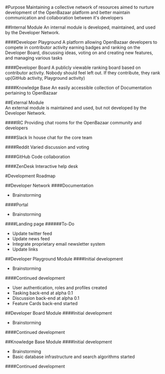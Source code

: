 #Purpose 
Maintaining a collective network of resources aimed to nurture development of the OpenBazaar platform and
better maintain communication and collaboration between it's developers



##Internal Module
    An internal module is developed, maintained, and used by the Developer Network.

####Developer Playground
  A platform allowing OpenBazaar developers to compete in contributor activity earning badges and ranking on the Developer Board, discussing ideas, voting on and creating new features, and managing various tasks

####Developer Board
  A publicly viewable ranking board based on contributor activity. Nobody should feel left out. If they contribute, they rank up(GitHub activity, Playground activity)

####Knowledge Base
  An easily accessible collection of Documentation pertaining to OpenBazaar

             
##External Module       
    An external module is maintained and used, but not developed by the Developer Network.

####IRC
  Providing chat rooms for the OpenBazaar community and developers

####Slack
  In house chat for the core team

####Reddit
  Varied discussion and voting

####GitHub
  Code collaboration

####ZenDesk
  Interactive help desk




#Development Roadmap
             
##Developer Network
####Documentation
* Brainstorming

####Portal 
* Brainstorming

####Landing page
######To-Do
* Update twitter feed
* Update news feed
* Integrate proprietary email newsletter system
* Update links

          

##Developer Playground Module
####Initial development
* Brainstorming

####Continued development
* User authentication, roles and profiles created
* Tasking back-end at alpha 0.1
* Discussion back-end at alpha 0.1                             
* Feature Cards back-end started


##Developer Board Module
####Initial development
* Brainstorming

####Continued development                             




##Knowledge Base Module
####Initial development
* Brainstorming
* Basic database infrastructure and search algorithms started

####Continued development
